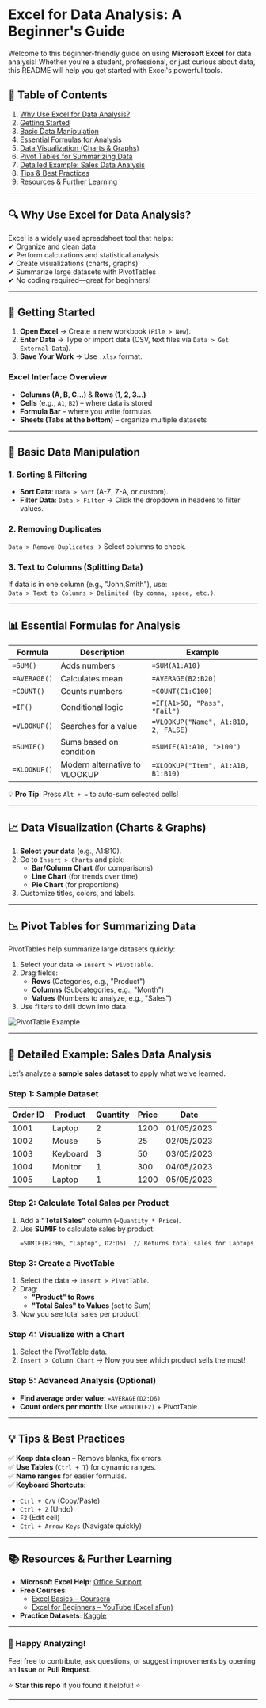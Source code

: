 # **Excel for Data Analysis: A Beginner's Guide**  

Welcome to this beginner-friendly guide on using **Microsoft Excel** for data analysis! Whether you're a student, professional, or just curious about data, this README will help you get started with Excel's powerful tools.  

## **📌 Table of Contents**  
1. [Why Use Excel for Data Analysis?](#why-use-excel-for-data-analysis)  
2. [Getting Started](#getting-started)  
3. [Basic Data Manipulation](#basic-data-manipulation)  
4. [Essential Formulas for Analysis](#essential-formulas-for-analysis)  
5. [Data Visualization (Charts & Graphs)](#data-visualization-charts--graphs)  
6. [Pivot Tables for Summarizing Data](#pivot-tables-for-summarizing-data)  
7. [Detailed Example: Sales Data Analysis](#detailed-example-sales-data-analysis)  
8. [Tips & Best Practices](#tips--best-practices)  
9. [Resources & Further Learning](#resources--further-learning)  

---

## **🔍 Why Use Excel for Data Analysis?**  
Excel is a widely used spreadsheet tool that helps:  
✔ Organize and clean data  
✔ Perform calculations and statistical analysis  
✔ Create visualizations (charts, graphs)  
✔ Summarize large datasets with PivotTables  
✔ No coding required—great for beginners!  

---

## **🚀 Getting Started**  
1. **Open Excel** → Create a new workbook (`File > New`).  
2. **Enter Data** → Type or import data (CSV, text files via `Data > Get External Data`).  
3. **Save Your Work** → Use `.xlsx` format.  

### **Excel Interface Overview**  
- **Columns (A, B, C...)** & **Rows (1, 2, 3...)**  
- **Cells** (e.g., `A1`, `B2`) – where data is stored  
- **Formula Bar** – where you write formulas  
- **Sheets (Tabs at the bottom)** – organize multiple datasets  

---

## **🔧 Basic Data Manipulation**  
### **1. Sorting & Filtering**  
- **Sort Data**: `Data > Sort` (A-Z, Z-A, or custom).  
- **Filter Data**: `Data > Filter` → Click the dropdown in headers to filter values.  

### **2. Removing Duplicates**  
`Data > Remove Duplicates` → Select columns to check.  

### **3. Text to Columns (Splitting Data)**  
If data is in one column (e.g., "John,Smith"), use:  
`Data > Text to Columns > Delimited (by comma, space, etc.)`.  

---

## **📊 Essential Formulas for Analysis**  
| Formula | Description | Example |
|---------|------------|---------|
| `=SUM()` | Adds numbers | `=SUM(A1:A10)` |
| `=AVERAGE()` | Calculates mean | `=AVERAGE(B2:B20)` |
| `=COUNT()` | Counts numbers | `=COUNT(C1:C100)` |
| `=IF()` | Conditional logic | `=IF(A1>50, "Pass", "Fail")` |
| `=VLOOKUP()` | Searches for a value | `=VLOOKUP("Name", A1:B10, 2, FALSE)` |
| `=SUMIF()` | Sums based on condition | `=SUMIF(A1:A10, ">100")` |
| `=XLOOKUP()` | Modern alternative to VLOOKUP | `=XLOOKUP("Item", A1:A10, B1:B10)` |

💡 **Pro Tip**: Press `Alt + =` to auto-sum selected cells!  

---

## **📈 Data Visualization (Charts & Graphs)**  
1. **Select your data** (e.g., A1:B10).  
2. Go to `Insert > Charts` and pick:  
   - **Bar/Column Chart** (for comparisons)  
   - **Line Chart** (for trends over time)  
   - **Pie Chart** (for proportions)  
3. Customize titles, colors, and labels.  

---

## **📉 Pivot Tables for Summarizing Data**  
PivotTables help summarize large datasets quickly:  
1. Select your data → `Insert > PivotTable`.  
2. Drag fields:  
   - **Rows** (Categories, e.g., "Product")  
   - **Columns** (Subcategories, e.g., "Month")  
   - **Values** (Numbers to analyze, e.g., "Sales")  
3. Use filters to drill down into data.  

![PivotTable Example](https://support.content.office.net/en-us/media/4c4a7f6a-9c5e-4a76-99c0-ea8f1d2c4abd.png)  

---

## **📑 Detailed Example: Sales Data Analysis**  
Let’s analyze a **sample sales dataset** to apply what we’ve learned.  

### **Step 1: Sample Dataset**  
| Order ID | Product    | Quantity | Price | Date       |  
|----------|------------|----------|-------|------------|  
| 1001     | Laptop     | 2        | 1200  | 01/05/2023 |  
| 1002     | Mouse      | 5        | 25    | 02/05/2023 |  
| 1003     | Keyboard   | 3        | 50    | 03/05/2023 |  
| 1004     | Monitor    | 1        | 300   | 04/05/2023 |  
| 1005     | Laptop     | 1        | 1200  | 05/05/2023 |  

### **Step 2: Calculate Total Sales per Product**  
1. Add a **"Total Sales"** column (`=Quantity * Price`).  
2. Use **SUMIF** to calculate sales by product:  
   ```excel
   =SUMIF(B2:B6, "Laptop", D2:D6)  // Returns total sales for Laptops
   ```

### **Step 3: Create a PivotTable**  
1. Select the data → `Insert > PivotTable`.  
2. Drag:  
   - **"Product" to Rows**  
   - **"Total Sales" to Values** (set to Sum)  
3. Now you see total sales per product!  

### **Step 4: Visualize with a Chart**  
1. Select the PivotTable data.  
2. `Insert > Column Chart` → Now you see which product sells the most!  

### **Step 5: Advanced Analysis (Optional)**  
- **Find average order value**: `=AVERAGE(D2:D6)`  
- **Count orders per month**: Use `=MONTH(E2)` + PivotTable  

---

## **💡 Tips & Best Practices**  
✅ **Keep data clean** – Remove blanks, fix errors.  
✅ **Use Tables** (`Ctrl + T`) for dynamic ranges.  
✅ **Name ranges** for easier formulas.  
✅ **Keyboard Shortcuts**:  
   - `Ctrl + C/V` (Copy/Paste)  
   - `Ctrl + Z` (Undo)  
   - `F2` (Edit cell)  
   - `Ctrl + Arrow Keys` (Navigate quickly)  

---

## **📚 Resources & Further Learning**  
- **Microsoft Excel Help**: [Office Support](https://support.microsoft.com/en-us/excel)  
- **Free Courses**:  
  - [Excel Basics – Coursera](https://www.coursera.org/learn/excel-basics)  
  - [Excel for Beginners – YouTube (ExcelIsFun)](https://www.youtube.com/user/ExcelIsFun)  
- **Practice Datasets**: [Kaggle](https://www.kaggle.com/datasets)  

---

### **🎉 Happy Analyzing!**  
Feel free to contribute, ask questions, or suggest improvements by opening an **Issue** or **Pull Request**.  

⭐ **Star this repo** if you found it helpful! ⭐  

---
